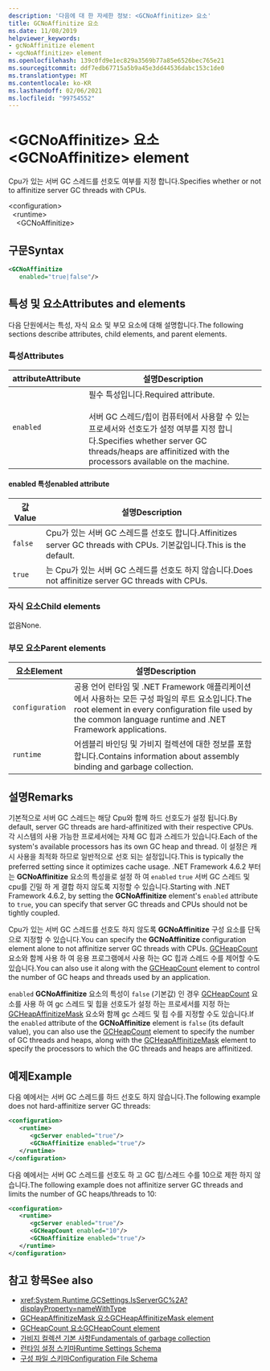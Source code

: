 ```yaml
---
description: '다음에 대 한 자세한 정보: <GCNoAffinitize> 요소'
title: GCNoAffinitize 요소
ms.date: 11/08/2019
helpviewer_keywords:
- gcNoAffinitize element
- <gcNoAffinitize> element
ms.openlocfilehash: 139c0fd9e1ec829a3569b77a85e6526bec765e21
ms.sourcegitcommit: ddf7edb67715a5b9a45e3dd44536dabc153c1de0
ms.translationtype: MT
ms.contentlocale: ko-KR
ms.lasthandoff: 02/06/2021
ms.locfileid: "99754552"
---
```

# <a name="gcnoaffinitize-element"></a><span data-ttu-id="808e8-103">\<GCNoAffinitize> 요소</span><span class="sxs-lookup"><span data-stu-id="808e8-103">\<GCNoAffinitize> element</span></span>

<span data-ttu-id="808e8-104">Cpu가 있는 서버 GC 스레드를 선호도 여부를 지정 합니다.</span><span class="sxs-lookup"><span data-stu-id="808e8-104">Specifies whether or not to affinitize server GC threads with CPUs.</span></span>

\<configuration>\
&nbsp;&nbsp;\<runtime>\
&nbsp;&nbsp;&nbsp;&nbsp;\<GCNoAffinitize>

## <a name="syntax"></a><span data-ttu-id="808e8-105">구문</span><span class="sxs-lookup"><span data-stu-id="808e8-105">Syntax</span></span>

```xml
<GCNoAffinitize
   enabled="true|false"/>
```

## <a name="attributes-and-elements"></a><span data-ttu-id="808e8-106">특성 및 요소</span><span class="sxs-lookup"><span data-stu-id="808e8-106">Attributes and elements</span></span>

<span data-ttu-id="808e8-107">다음 단원에서는 특성, 자식 요소 및 부모 요소에 대해 설명합니다.</span><span class="sxs-lookup"><span data-stu-id="808e8-107">The following sections describe attributes, child elements, and parent elements.</span></span>

### <a name="attributes"></a><span data-ttu-id="808e8-108">특성</span><span class="sxs-lookup"><span data-stu-id="808e8-108">Attributes</span></span>

|<span data-ttu-id="808e8-109">attribute</span><span class="sxs-lookup"><span data-stu-id="808e8-109">Attribute</span></span>|<span data-ttu-id="808e8-110">설명</span><span class="sxs-lookup"><span data-stu-id="808e8-110">Description</span></span>|
|---------------|-----------------|
|`enabled`|<span data-ttu-id="808e8-111">필수 특성입니다.</span><span class="sxs-lookup"><span data-stu-id="808e8-111">Required attribute.</span></span><br /><br /><span data-ttu-id="808e8-112">서버 GC 스레드/힙이 컴퓨터에서 사용할 수 있는 프로세서와 선호도가 설정 여부를 지정 합니다.</span><span class="sxs-lookup"><span data-stu-id="808e8-112">Specifies whether server GC threads/heaps are affinitized with the processors available on the machine.</span></span>|

#### <a name="enabled-attribute"></a><span data-ttu-id="808e8-113">enabled 특성</span><span class="sxs-lookup"><span data-stu-id="808e8-113">enabled attribute</span></span>

|<span data-ttu-id="808e8-114">값</span><span class="sxs-lookup"><span data-stu-id="808e8-114">Value</span></span>|<span data-ttu-id="808e8-115">설명</span><span class="sxs-lookup"><span data-stu-id="808e8-115">Description</span></span>|
|-----------|-----------------|
|`false`|<span data-ttu-id="808e8-116">Cpu가 있는 서버 GC 스레드를 선호도 합니다.</span><span class="sxs-lookup"><span data-stu-id="808e8-116">Affinitizes server GC threads with CPUs.</span></span> <span data-ttu-id="808e8-117">기본값입니다.</span><span class="sxs-lookup"><span data-stu-id="808e8-117">This is the default.</span></span>|
|`true`|<span data-ttu-id="808e8-118">는 Cpu가 있는 서버 GC 스레드를 선호도 하지 않습니다.</span><span class="sxs-lookup"><span data-stu-id="808e8-118">Does not affinitize server GC threads with CPUs.</span></span>|

### <a name="child-elements"></a><span data-ttu-id="808e8-119">자식 요소</span><span class="sxs-lookup"><span data-stu-id="808e8-119">Child elements</span></span>

<span data-ttu-id="808e8-120">없음</span><span class="sxs-lookup"><span data-stu-id="808e8-120">None.</span></span>

### <a name="parent-elements"></a><span data-ttu-id="808e8-121">부모 요소</span><span class="sxs-lookup"><span data-stu-id="808e8-121">Parent elements</span></span>

|<span data-ttu-id="808e8-122">요소</span><span class="sxs-lookup"><span data-stu-id="808e8-122">Element</span></span>|<span data-ttu-id="808e8-123">설명</span><span class="sxs-lookup"><span data-stu-id="808e8-123">Description</span></span>|
|-------------|-----------------|
|`configuration`|<span data-ttu-id="808e8-124">공용 언어 런타임 및 .NET Framework 애플리케이션에서 사용하는 모든 구성 파일의 루트 요소입니다.</span><span class="sxs-lookup"><span data-stu-id="808e8-124">The root element in every configuration file used by the common language runtime and .NET Framework applications.</span></span>|
|`runtime`|<span data-ttu-id="808e8-125">어셈블리 바인딩 및 가비지 컬렉션에 대한 정보를 포함합니다.</span><span class="sxs-lookup"><span data-stu-id="808e8-125">Contains information about assembly binding and garbage collection.</span></span>|

## <a name="remarks"></a><span data-ttu-id="808e8-126">설명</span><span class="sxs-lookup"><span data-stu-id="808e8-126">Remarks</span></span>

<span data-ttu-id="808e8-127">기본적으로 서버 GC 스레드는 해당 Cpu와 함께 하드 선호도가 설정 됩니다.</span><span class="sxs-lookup"><span data-stu-id="808e8-127">By default, server GC threads are hard-affinitized with their respective CPUs.</span></span> <span data-ttu-id="808e8-128">각 시스템의 사용 가능한 프로세서에는 자체 GC 힙과 스레드가 있습니다.</span><span class="sxs-lookup"><span data-stu-id="808e8-128">Each of the system's available processors has its own GC heap and thread.</span></span> <span data-ttu-id="808e8-129">이 설정은 캐시 사용을 최적화 하므로 일반적으로 선호 되는 설정입니다.</span><span class="sxs-lookup"><span data-stu-id="808e8-129">This is typically the preferred setting since it optimizes cache usage.</span></span> <span data-ttu-id="808e8-130">.NET Framework 4.6.2 부터는 **GCNoAffinitize** 요소의 특성을로 설정 하 여 `enabled` `true` 서버 GC 스레드 및 cpu를 긴밀 하 게 결합 하지 않도록 지정할 수 있습니다.</span><span class="sxs-lookup"><span data-stu-id="808e8-130">Starting with .NET Framework 4.6.2, by setting the **GCNoAffinitize** element's `enabled` attribute to `true`, you can specify that server GC threads and CPUs should not be tightly coupled.</span></span>

<span data-ttu-id="808e8-131">Cpu가 있는 서버 GC 스레드를 선호도 하지 않도록 **GCNoAffinitize** 구성 요소를 단독으로 지정할 수 있습니다.</span><span class="sxs-lookup"><span data-stu-id="808e8-131">You can specify the **GCNoAffinitize** configuration element alone to not affinitize server GC threads with CPUs.</span></span> <span data-ttu-id="808e8-132">[GCHeapCount](gcheapcount-element.md) 요소와 함께 사용 하 여 응용 프로그램에서 사용 하는 GC 힙과 스레드 수를 제어할 수도 있습니다.</span><span class="sxs-lookup"><span data-stu-id="808e8-132">You can also use it along with the [GCHeapCount](gcheapcount-element.md) element to control the number of GC heaps and threads used by an application.</span></span>

<span data-ttu-id="808e8-133">`enabled` **GCNoAffinitize** 요소의 특성이 `false` (기본값) 인 경우 [GCHeapCount](gcheapcount-element.md) 요소를 사용 하 여 gc 스레드 및 힙을 선호도가 설정 하는 프로세서를 지정 하는 [GCHeapAffinitizeMask](gcheapaffinitizemask-element.md) 요소와 함께 gc 스레드 및 힙 수를 지정할 수도 있습니다.</span><span class="sxs-lookup"><span data-stu-id="808e8-133">If the `enabled` attribute of the **GCNoAffinitize** element is `false` (its default value), you can also use the [GCHeapCount](gcheapcount-element.md) element to specify the number of GC threads and heaps, along with the [GCHeapAffinitizeMask](gcheapaffinitizemask-element.md) element to specify the processors to which the GC threads and heaps are affinitized.</span></span>

## <a name="example"></a><span data-ttu-id="808e8-134">예제</span><span class="sxs-lookup"><span data-stu-id="808e8-134">Example</span></span>

<span data-ttu-id="808e8-135">다음 예에서는 서버 GC 스레드를 하드 선호도 하지 않습니다.</span><span class="sxs-lookup"><span data-stu-id="808e8-135">The following example does not hard-affinitize server GC threads:</span></span>

```xml
<configuration>
   <runtime>
      <gcServer enabled="true"/>
      <GCNoAffinitize enabled="true"/>
   </runtime>
</configuration>
```

<span data-ttu-id="808e8-136">다음 예에서는 서버 GC 스레드를 선호도 하 고 GC 힙/스레드 수를 10으로 제한 하지 않습니다.</span><span class="sxs-lookup"><span data-stu-id="808e8-136">The following example does not affinitize server GC threads and limits the number of GC heaps/threads to 10:</span></span>

```xml
<configuration>
   <runtime>
      <gcServer enabled="true"/>
      <GCHeapCount enabled="10"/>
      <GCNoAffinitize enabled="true"/>
   </runtime>
</configuration>
```

## <a name="see-also"></a><span data-ttu-id="808e8-137">참고 항목</span><span class="sxs-lookup"><span data-stu-id="808e8-137">See also</span></span>

- <xref:System.Runtime.GCSettings.IsServerGC%2A?displayProperty=nameWithType>
- [<span data-ttu-id="808e8-138">GCHeapAffinitizeMask 요소</span><span class="sxs-lookup"><span data-stu-id="808e8-138">GCHeapAffinitizeMask element</span></span>](gcheapaffinitizemask-element.md)
- [<span data-ttu-id="808e8-139">GCHeapCount 요소</span><span class="sxs-lookup"><span data-stu-id="808e8-139">GCHeapCount element</span></span>](gcheapcount-element.md)
- [<span data-ttu-id="808e8-140">가비지 컬렉션 기본 사항</span><span class="sxs-lookup"><span data-stu-id="808e8-140">Fundamentals of garbage collection</span></span>](../../../../standard/garbage-collection/fundamentals.md)
- [<span data-ttu-id="808e8-141">런타임 설정 스키마</span><span class="sxs-lookup"><span data-stu-id="808e8-141">Runtime Settings Schema</span></span>](index.md)
- [<span data-ttu-id="808e8-142">구성 파일 스키마</span><span class="sxs-lookup"><span data-stu-id="808e8-142">Configuration File Schema</span></span>](../index.md)
